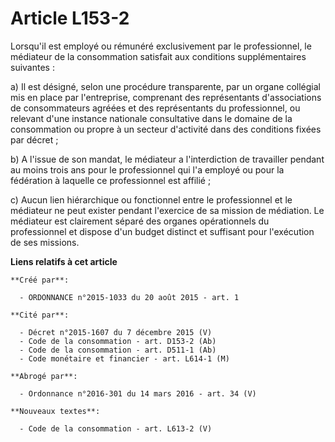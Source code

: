 # Article L153-2

Lorsqu'il est employé ou rémunéré exclusivement par le professionnel, le médiateur de la consommation satisfait aux
conditions supplémentaires suivantes : 

a) Il est désigné, selon une procédure transparente, par un organe collégial mis en place par l'entreprise, comprenant des
représentants d'associations de consommateurs agréées et des représentants du professionnel, ou relevant d'une instance
nationale consultative dans le domaine de la consommation ou propre à un secteur d'activité dans des conditions fixées par
décret ; 

b) A l'issue de son mandat, le médiateur a l'interdiction de travailler pendant au moins trois ans pour le professionnel qui
l'a employé ou pour la fédération à laquelle ce professionnel est affilié ; 

c) Aucun lien hiérarchique ou fonctionnel entre le professionnel et le médiateur ne peut exister pendant l'exercice de sa
mission de médiation. Le médiateur est clairement séparé des organes opérationnels du professionnel et dispose d'un budget
distinct et suffisant pour l'exécution de ses missions.

**Liens relatifs à cet article**

	**Créé par**:

	  - ORDONNANCE n°2015-1033 du 20 août 2015 - art. 1

	**Cité par**:

	  - Décret n°2015-1607 du 7 décembre 2015 (V)
	  - Code de la consommation - art. D153-2 (Ab)
	  - Code de la consommation - art. D511-1 (Ab)
	  - Code monétaire et financier - art. L614-1 (M)

	**Abrogé par**:

	  - Ordonnance n°2016-301 du 14 mars 2016 - art. 34 (V)

	**Nouveaux textes**:

	  - Code de la consommation - art. L613-2 (V)
